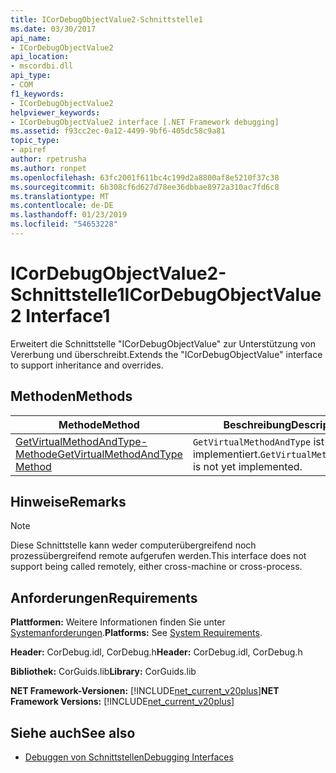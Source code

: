 ```yaml
---
title: ICorDebugObjectValue2-Schnittstelle1
ms.date: 03/30/2017
api_name:
- ICorDebugObjectValue2
api_location:
- mscordbi.dll
api_type:
- COM
f1_keywords:
- ICorDebugObjectValue2
helpviewer_keywords:
- ICorDebugObjectValue2 interface [.NET Framework debugging]
ms.assetid: f93cc2ec-0a12-4499-9bf6-405dc58c9a81
topic_type:
- apiref
author: rpetrusha
ms.author: ronpet
ms.openlocfilehash: 63fc2001f611bc4c199d2a8800af8e5210f37c38
ms.sourcegitcommit: 6b308cf6d627d78ee36dbbae8972a310ac7fd6c8
ms.translationtype: MT
ms.contentlocale: de-DE
ms.lasthandoff: 01/23/2019
ms.locfileid: "54653228"
---
```

# <a name="icordebugobjectvalue2-interface1"></a><span data-ttu-id="9c641-102">ICorDebugObjectValue2-Schnittstelle1</span><span class="sxs-lookup"><span data-stu-id="9c641-102">ICorDebugObjectValue2 Interface1</span></span>
<span data-ttu-id="9c641-103">Erweitert die Schnittstelle "ICorDebugObjectValue" zur Unterstützung von Vererbung und überschreibt.</span><span class="sxs-lookup"><span data-stu-id="9c641-103">Extends the "ICorDebugObjectValue" interface to support inheritance and overrides.</span></span>  
  
## <a name="methods"></a><span data-ttu-id="9c641-104">Methoden</span><span class="sxs-lookup"><span data-stu-id="9c641-104">Methods</span></span>  
  
|<span data-ttu-id="9c641-105">Methode</span><span class="sxs-lookup"><span data-stu-id="9c641-105">Method</span></span>|<span data-ttu-id="9c641-106">Beschreibung</span><span class="sxs-lookup"><span data-stu-id="9c641-106">Description</span></span>|  
|------------|-----------------|  
|[<span data-ttu-id="9c641-107">GetVirtualMethodAndType-Methode</span><span class="sxs-lookup"><span data-stu-id="9c641-107">GetVirtualMethodAndType Method</span></span>](../../../../docs/framework/unmanaged-api/debugging/icordebugobjectvalue2-getvirtualmethodandtype-method.md)|<span data-ttu-id="9c641-108">`GetVirtualMethodAndType` ist noch nicht implementiert.</span><span class="sxs-lookup"><span data-stu-id="9c641-108">`GetVirtualMethodAndType` is not yet implemented.</span></span>|  
  
## <a name="remarks"></a><span data-ttu-id="9c641-109">Hinweise</span><span class="sxs-lookup"><span data-stu-id="9c641-109">Remarks</span></span>  
  
> [!NOTE]
>  <span data-ttu-id="9c641-110">Diese Schnittstelle kann weder computerübergreifend noch prozessübergreifend remote aufgerufen werden.</span><span class="sxs-lookup"><span data-stu-id="9c641-110">This interface does not support being called remotely, either cross-machine or cross-process.</span></span>  
  
## <a name="requirements"></a><span data-ttu-id="9c641-111">Anforderungen</span><span class="sxs-lookup"><span data-stu-id="9c641-111">Requirements</span></span>  
 <span data-ttu-id="9c641-112">**Plattformen:** Weitere Informationen finden Sie unter [Systemanforderungen](../../../../docs/framework/get-started/system-requirements.md).</span><span class="sxs-lookup"><span data-stu-id="9c641-112">**Platforms:** See [System Requirements](../../../../docs/framework/get-started/system-requirements.md).</span></span>  
  
 <span data-ttu-id="9c641-113">**Header:** CorDebug.idl, CorDebug.h</span><span class="sxs-lookup"><span data-stu-id="9c641-113">**Header:** CorDebug.idl, CorDebug.h</span></span>  
  
 <span data-ttu-id="9c641-114">**Bibliothek:** CorGuids.lib</span><span class="sxs-lookup"><span data-stu-id="9c641-114">**Library:** CorGuids.lib</span></span>  
  
 <span data-ttu-id="9c641-115">**NET Framework-Versionen:** [!INCLUDE[net_current_v20plus](../../../../includes/net-current-v20plus-md.md)]</span><span class="sxs-lookup"><span data-stu-id="9c641-115">**NET Framework Versions:** [!INCLUDE[net_current_v20plus](../../../../includes/net-current-v20plus-md.md)]</span></span>  
  
## <a name="see-also"></a><span data-ttu-id="9c641-116">Siehe auch</span><span class="sxs-lookup"><span data-stu-id="9c641-116">See also</span></span>
- [<span data-ttu-id="9c641-117">Debuggen von Schnittstellen</span><span class="sxs-lookup"><span data-stu-id="9c641-117">Debugging Interfaces</span></span>](../../../../docs/framework/unmanaged-api/debugging/debugging-interfaces.md)

